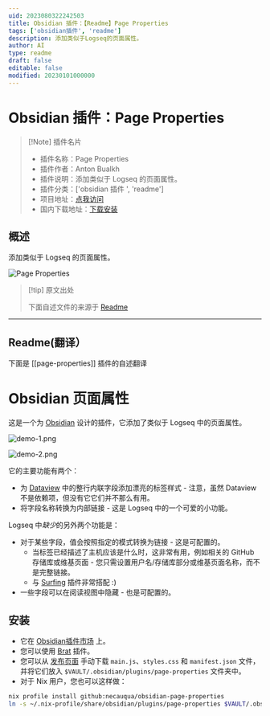 ```yaml
---
uid: 2023080322242503
title: Obsidian 插件：【Readme】Page Properties
tags: ['obsidian插件', 'readme']
description: 添加类似于Logseq的页面属性。
author: AI
type: readme
draft: false
editable: false
modified: 20230101000000
---
```


# Obsidian 插件：Page Properties

> [!Note] 插件名片
> - 插件名称：Page Properties
> - 插件作者：Anton Bualkh
> - 插件说明：添加类似于 Logseq 的页面属性。
> - 插件分类：['obsidian 插件 ', 'readme']
> - 项目地址：[点我访问](https://github.com/necauqua/obsidian-page-properties)
> - 国内下载地址：[下载安装](https://pkmer.cn/products/plugin/pluginMarket/?page-properties)

## 概述

添加类似于 Logseq 的页面属性。

![Page Properties](https://cdn.pkmer.cn/covers/page-properties.png!pkmer)

> [!tip] 原文出处
>
>下面自述文件的来源于 [Readme](https://ghproxy.net/https://raw.githubusercontent.com/necauqua/obsidian-page-properties/main/README.md)
>

---

## Readme(翻译）

下面是 [[page-properties]] 插件的自述翻译

# Obsidian 页面属性

这是一个为 [Obsidian](https://obsidian.md) 设计的插件，它添加了类似于 Logseq 中的页面属性。

![demo-1.png](https://user-images.githubusercontent.com/33968278/226478801-b8e9122d-78ff-4b1b-b4c0-6c6d25d57e9e.png)

![demo-2.png](https://user-images.githubusercontent.com/33968278/226478803-4ca621ba-cdce-4bd9-a408-4214d869f98d.png)

它的主要功能有两个：

- 为 [Dataview](https://github.com/blacksmithgu/obsidian-dataview) 中的整行内联字段添加漂亮的标签样式 - 注意，虽然 Dataview 不是依赖项，但没有它它们并不那么有用。
- 将字段名称转换为内部链接 - 这是 Logseq 中的一个可爱的小功能。

Logseq 中*缺少*的另外两个功能是：

- 对于某些字段，值会按照指定的模式转换为链接 - 这是可配置的。
	- 当标签已经描述了主机应该是什么时，这非常有用，例如相关的 GitHub 存储库或维基页面 - 您只需设置用户名/存储库部分或维基页面名称，而不是完整链接。
	- 与 [Surfing](https://obsidian.md/plugins?id=surfing) 插件非常搭配 :)
- 一些字段可以在阅读视图中隐藏 - 也是可配置的。

## 安装

- 它在 [Obsidian插件市场](https://obsidian.md/plugins?id=page-properties) 上。
- 您可以使用 [Brat](https://github.com/TfTHacker/obsidian42-brat) 插件。
- 您可以从 [发布页面](https://github.com/necauqua/obsidian-page-properties/releases) 手动下载 `main.js`、`styles.css` 和 `manifest.json` 文件，并将它们放入 `$VAULT/.obsidian/plugins/page-properties` 文件夹中。
- 对于 Nix 用户，您也可以这样做：

```bash
nix profile install github:necauqua/obsidian-page-properties
ln -s ~/.nix-profile/share/obsidian/plugins/page-properties $VAULT/.obsidian/plugins/page-properties
```